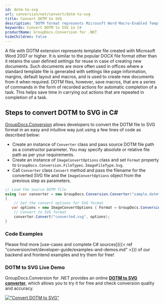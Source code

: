 ```yaml
---
id: dotm-to-svg
url: conversion/net/convert/dotm-to-svg
title: Convert DOTM to SVG
description: "DOTM format represents Microsoft Word Macro-Enabled Template with .dotm extension. Learn how to convert DOTM to SVG file programmatically in C# language using GroupDocs.Conversion for .NET library."
keywords: Convert DOTM to SVG in C#
productName: GroupDocs.Conversion for .NET
hideChildren: False
---
```


A file with DOTM extension represents template file created with Microsoft Word 2007 or higher. It is similar to the popular DOCX file format other than it retains the user defined settings for reuse in case of creating new documents. Such documents are more often used in offices where a standard template file is generated with settings like page information, margins, default layout and macros, and is used to create new documents from it when required. DOTM files, however, save macros, that are a series of commands in the form of recorded actions for automatic completion of a task. This helps save time in carrying out actions that are repeated in completion of a task.

## Steps to convert DOTM to SVG in C#

[GroupDocs.Conversion](https://products.groupdocs.com/conversion/net) allows developers to convert the DOTM file to SVG format in an easy and intuitive way just using a few lines of code as described below:

* Create an instance of `Converter` class and pass source DOTM file path as a constructor parameter. You may specify absolute or relative file path as per your requirements. 
* Create an instance of `ImageConvertOptions` class and set `Format` property to `GroupDocs.Conversion.FileTypes.ImageFileType.Svg`.
* Call `Converter` class `Convert` method and pass the filename for the converted SVG file and the `ImageConvertOptions` object from the previous step as parameters.

```csharp
// Load the source DOTM file
using (var converter = new GroupDocs.Conversion.Converter("sample.dotm"))
{
    // Set the convert options for SVG format
   var options = new ImageConvertOptions { Format = GroupDocs.Conversion.FileTypes.ImageFileType.Svg };
    // Convert to SVG format
    converter.Convert("converted.svg", options);
}
```

### Code Examples

Please find more [use-cases and complete C# sources]({{< ref "conversion/net/developer-guide/examples-and-demos.md" >}}) of our backend and frontend examples and try them for free!

### DOTM to SVG Live Demo

GroupDocs.Conversion for .NET provides an online [**DOTM to SVG converter**](https://products.groupdocs.app/conversion/dotm-to-svg), which allows you to try it for free and check conversion quality and accuracy.

[!["Convert DOTM to SVG"](conversion/net/images/convert-to-svg/convert-dotm-to-svg.png)](https://products.groupdocs.app/conversion/dotm-to-svg)